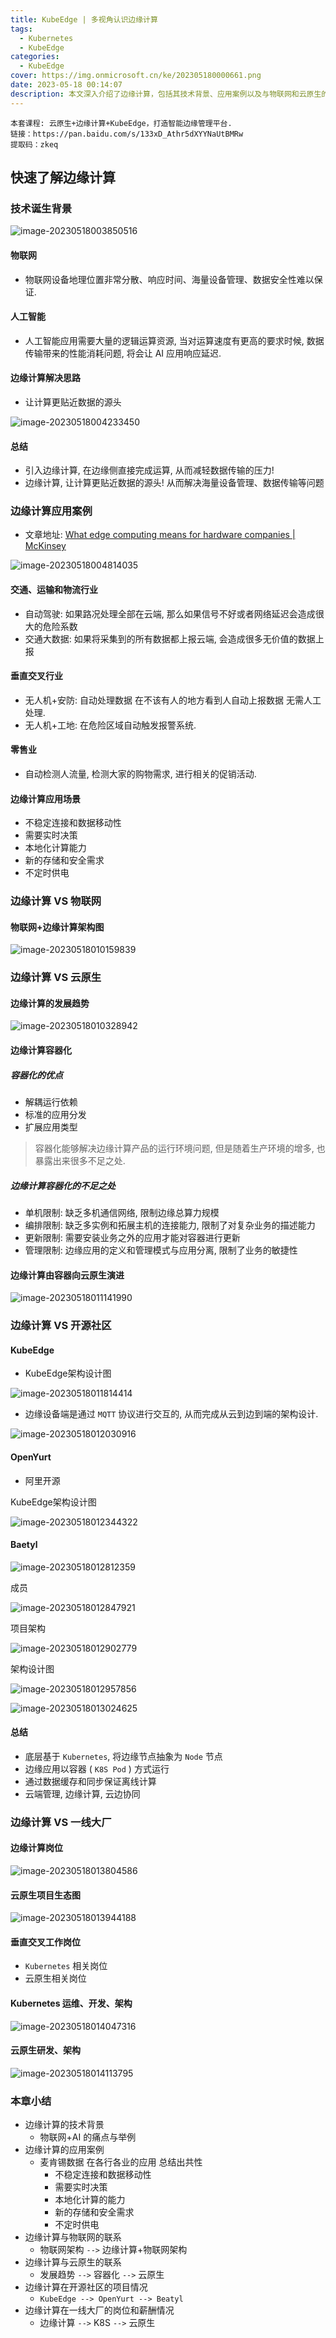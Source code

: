 ```yaml
---
title: KubeEdge | 多视角认识边缘计算
tags:
  - Kubernetes
  - KubeEdge
categories:
  - KubeEdge
cover: https://img.onmicrosoft.cn/ke/202305180000661.png
date: 2023-05-18 00:14:07
description: 本文深入介绍了边缘计算，包括其技术背景、应用案例以及与物联网和云原生的关系。此外，本文还讨论了与边缘计算相关的不同开源项目以及该领域中可用的各种工作角色和薪资。
---
```


```
本套课程: 云原生+边缘计算+KubeEdge，打造智能边缘管理平台.
链接：https://pan.baidu.com/s/133xD_Athr5dXYYNaUtBMRw
提取码：zkeq 
```

## 快速了解边缘计算

### 技术诞生背景

![image-20230518003850516](https://img.onmicrosoft.cn/ke/202305180038596.png)

#### 物联网

- 物联网设备地理位置非常分散、响应时间、海量设备管理、数据安全性难以保证.

#### 人工智能

- 人工智能应用需要大量的逻辑运算资源, 当对运算速度有更高的要求时候, 数据传输带来的性能消耗问题, 将会让 AI 应用响应延迟.

#### 边缘计算解决思路

- 让计算更贴近数据的源头

![image-20230518004233450](https://img.onmicrosoft.cn/ke/202305180042494.png)

#### 总结

- 引入边缘计算, 在边缘侧直接完成运算, 从而减轻数据传输的压力!
- 边缘计算, 让计算更贴近数据的源头! 从而解决海量设备管理、数据传输等问题

### 边缘计算应用案例

- 文章地址: [What edge computing means for hardware companies | McKinsey](https://www.mckinsey.com/industries/technology-media-and-telecommunications/our-insights/new-demand-new-markets-what-edge-computing-means-for-hardware-companies)

![image-20230518004814035](https://img.onmicrosoft.cn/ke/202305180048064.png)

#### 交通、运输和物流行业

- 自动驾驶: 如果路况处理全部在云端, 那么如果信号不好或者网络延迟会造成很大的危险系数
- 交通大数据: 如果将采集到的所有数据都上报云端, 会造成很多无价值的数据上报

#### 垂直交叉行业

- 无人机+安防: 自动处理数据 在不该有人的地方看到人自动上报数据 无需人工处理.
- 无人机+工地: 在危险区域自动触发报警系统.

#### 零售业

- 自动检测人流量, 检测大家的购物需求, 进行相关的促销活动.

#### 边缘计算应用场景

- 不稳定连接和数据移动性
- 需要实时决策
- 本地化计算能力
- 新的存储和安全需求
- 不定时供电

### 边缘计算 VS 物联网

#### 物联网+边缘计算架构图

![image-20230518010159839](https://img.onmicrosoft.cn/ke/202305180101871.png)

### 边缘计算 VS 云原生

#### 边缘计算的发展趋势

![image-20230518010328942](https://img.onmicrosoft.cn/ke/202305180103966.png)

#### 边缘计算容器化

##### 容器化的优点

- 解耦运行依赖
- 标准的应用分发
- 扩展应用类型

> 容器化能够解决边缘计算产品的运行环境问题, 但是随着生产环境的增多, 也暴露出来很多不足之处.

##### 边缘计算容器化的不足之处

- 单机限制: 缺乏多机通信网络, 限制边缘总算力规模
- 编排限制: 缺乏多实例和拓展主机的连接能力, 限制了对复杂业务的描述能力
- 更新限制: 需要安装业务之外的应用才能对容器进行更新
- 管理限制: 边缘应用的定义和管理模式与应用分离, 限制了业务的敏捷性

#### 边缘计算由容器向云原生演进

![image-20230518011141990](https://img.onmicrosoft.cn/ke/202305180111039.png)

### 边缘计算 VS 开源社区

#### KubeEdge

- KubeEdge架构设计图

![image-20230518011814414](https://img.onmicrosoft.cn/ke/202305180118456.png)

- 边缘设备端是通过 `MQTT` 协议进行交互的, 从而完成从云到边到端的架构设计.

![image-20230518012030916](https://img.onmicrosoft.cn/ke/202305180120955.png)

#### OpenYurt

- 阿里开源

KubeEdge架构设计图

![image-20230518012344322](https://img.onmicrosoft.cn/ke/202305180123381.png)

#### Baetyl

![image-20230518012812359](https://img.onmicrosoft.cn/ke/202305180128406.png)

成员

![image-20230518012847921](https://img.onmicrosoft.cn/ke/202305180128965.png)

项目架构

![image-20230518012902779](https://img.onmicrosoft.cn/ke/202305180129816.png)

架构设计图

![image-20230518012957856](https://img.onmicrosoft.cn/ke/202305180129903.png)

![image-20230518013024625](https://img.onmicrosoft.cn/ke/202305180130672.png)

#### 总结

- 底层基于 `Kubernetes`, 将边缘节点抽象为 `Node` 节点
- 边缘应用以容器 ( `K8S Pod` ) 方式运行
- 通过数据缓存和同步保证离线计算
- 云端管理, 边缘计算, 云边协同

### 边缘计算 VS 一线大厂

#### 边缘计算岗位

![image-20230518013804586](https://img.onmicrosoft.cn/ke/202305180138645.png)

#### 云原生项目生态图

![image-20230518013944188](https://img.onmicrosoft.cn/ke/202305180139277.png)

#### 垂直交叉工作岗位

- `Kubernetes` 相关岗位
- 云原生相关岗位

#### Kubernetes 运维、开发、架构

![image-20230518014047316](https://img.onmicrosoft.cn/ke/202305180140393.png)

#### 云原生研发、架构

![image-20230518014113795](https://img.onmicrosoft.cn/ke/202305180141847.png)

### 本章小结

- 边缘计算的技术背景
  - 物联网+AI 的痛点与举例
- 边缘计算的应用案例
  - 麦肯锡数据 在各行各业的应用 总结出共性
    - 不稳定连接和数据移动性
    - 需要实时决策
    - 本地化计算的能力
    - 新的存储和安全需求
    - 不定时供电
- 边缘计算与物联网的联系
  - 物联网架构 `-->` 边缘计算+物联网架构
- 边缘计算与云原生的联系
  - 发展趋势 `-->` 容器化 `-->` 云原生
- 边缘计算在开源社区的项目情况
  - `KubeEdge --> OpenYurt --> Beatyl`
- 边缘计算在一线大厂的岗位和薪酬情况
  - 边缘计算 `-->` K8S `-->` 云原生
